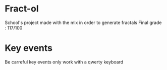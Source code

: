 # Fract-ol

School's project made with the mlx in order to generate fractals
Final grade : 117/100

# Key events

Be carreful key events only work with a qwerty keyboard
